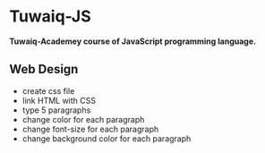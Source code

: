 # Tuwaiq-JS
**Tuwaiq-Academey course of JavaScript programming language.**

## Web Design

- create css file
- link HTML with CSS
- type 5 paragraphs 
- change color for each paragraph
- change font-size for each paragraph
- change background color for each paragraph